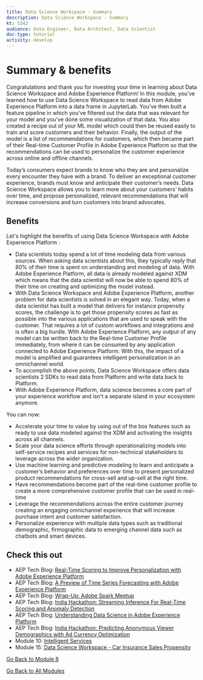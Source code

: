 ```yaml
---
title: Data Science Workspace - Summary
description: Data Science Workspace - Summary
kt: 5342
audience: Data Engineer, Data Architect, Data Scientist
doc-type: tutorial
activity: develop
---
```

# Summary & benefits

Congratulations and thank you for investing your time in learning about Data Science Workspace and Adobe Experience Platform!
In this module, you've learned how to use Data Science Workspace to read data from Adobe Experience Platform into a data frame in JupyterLab. You've then built a feature pipeline in which you've filtered out the data that was relevant for your model and you've done some visualization of that data. You also created a recipe out of your ML model which could then be reused easily to train and score customers and their behavior. Finally, the output of the model is a list of recommendations for customers, which then became part of their Real-time Customer Profile in Adobe Experience Platform so that the recommendations can be used to personalize the customer experience across online and offline channels.

Today’s consumers expect brands to know who they are and personalize every encounter they have with a brand.  To deliver an exceptional customer experience, brands must know and anticipate their customer’s needs. Data Science Workspace allows you to learn more about your customers’ habits over time, and propose personalized, relevant recommendations that will increase conversions and turn customers into brand advocates.  

## Benefits

Let's highlight the benefits of using Data Science Workspace with Adobe Experience Platform :

- Data scientists today spend a lot of time modeling data from various sources. When asking data scientists about this, they typically reply that 80% of their time is spent on understanding and modeling of data. With Adobe Experience Platform, all data is already modeled against XDM which means that the data scientist will now be able to spend 80% of their time on creating and optimizing the model instead.
- With Data Science Workspace and Adobe Experience Platform, another problem for data scientists is solved in an elegant way. Today, when a data scientist has built a model that delivers for instance propensity scores, the challenge is to get those propensity scores as fast as possible into the various applications that are used to speak with the customer. That requires a lot of custom workflows and integrations and is often a big hurdle. With Adobe Experience Platform, any output of any model can be written back to the Real-time Customer Profile immediately, from where it can be consumed by any application connected to Adobe Experience Platform. With this, the impact of a model is amplified and guarantees intelligent personalization in an omnichannel world.
- To accomplish the above points, Data Science Workspace offers data scientists 2 SDKs to read data from Platform and write data back to Platform.
- With Adobe Experience Platform, data science becomes a core part of your experience workflow and isn't a separate island in your ecosystem anymore.

You can now:

- Accelerate your time to value by using out of the box features such as ready to use data modeled against the XDM and activating the insights across all channels.
- Scale your data science efforts through operationalizing models into self-service recipes and services for non-technical stakeholders to leverage across the wider organization.
- Use machine learning and predictive modeling to learn and anticipate a customer’s behavior and preferences over time to present personalized product recommendations for cross-sell and up-sell at the right time.
- Have recommendations become part of the real-time customer profile to create a more comprehensive customer profile that can be used in real-time
- Leverage the recommendations across the entire customer journey creating an engaging omnichannel experience that will increase purchase intent and customer satisfaction.
- Personalize experience with multiple data types such as traditional demographic, firmographic data to emerging channel data such as chatbots and smart devices.

## Check this out

- AEP Tech Blog: [Real-Time Scoring to Improve Personalization with Adobe Experience Platform](https://medium.com/adobetech/real-time-scoring-to-improve-personalization-with-adobe-experience-platform-78d3a47406f7)
- AEP Tech Blog: [A Preview of Time Series Forecasting with Adobe Experience Platform](https://medium.com/adobetech/preview-of-time-series-forecasting-with-adobe-experience-platform-38a2fc778e89)
- AEP Tech Blog: [Wrap-Up: Adobe Spark Meetup](https://medium.com/adobetech/wrap-up-adobe-spark-meetup-aa5bc7879c1a)
- AEP Tech Blog: [India Hackathon: Streaming Inference For Real-Time Scoring and Anomaly Detection](https://medium.com/adobetech/india-hackathon-streaming-inference-for-real-time-scoring-and-anomaly-detection-c5917b54c75c)
- AEP Tech Blog: [Understanding Data Science in Adobe Experience Platform](https://medium.com/adobetech/understanding-data-science-in-adobe-experience-platform-5bce5a17b42)
- AEP Tech Blog: [India Hackathon: Predicting Anonymous Viewer Demographics with Ad Currency Optimization](https://medium.com/adobetech/india-hackathon-predicting-anonymous-viewer-demographics-with-ad-currency-optimization-d1269b8057dd)
- Module 10: [Intelligent Services](../module10/intelligent-services.md)
- Module 15: [Data Science Workspace - Car Insurance Sales Propensity](../module15/data-science-workspace-car-insurance-sales-propensity.md)

[Go Back to Module 8](./data-science-workspace-popularity-based-recommendations.md)

[Go Back to All Modules](../../overview.md)
